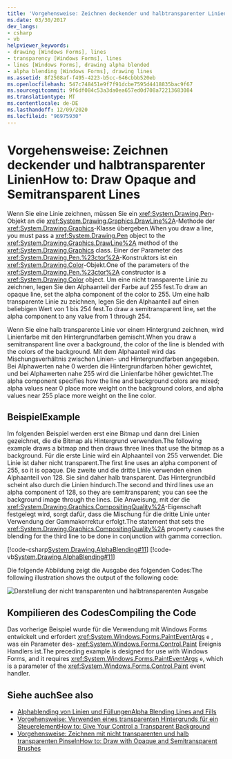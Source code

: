 ```yaml
---
title: 'Vorgehensweise: Zeichnen deckender und halbtransparenter Linien'
ms.date: 03/30/2017
dev_langs:
- csharp
- vb
helpviewer_keywords:
- drawing [Windows Forms], lines
- transparency [Windows Forms], lines
- lines [Windows Forms], drawing alpha blended
- alpha blending [Windows Forms], drawing lines
ms.assetid: 8f2508af-f495-4223-b5cc-646cbbb520eb
ms.openlocfilehash: 547c748451e9f7f91dcbe7595d4418835bac9f67
ms.sourcegitcommit: 9f6df084c53a3da0ea657ed0d708a72213683084
ms.translationtype: MT
ms.contentlocale: de-DE
ms.lasthandoff: 12/09/2020
ms.locfileid: "96975930"
---
```

# <a name="how-to-draw-opaque-and-semitransparent-lines"></a><span data-ttu-id="f799c-102">Vorgehensweise: Zeichnen deckender und halbtransparenter Linien</span><span class="sxs-lookup"><span data-stu-id="f799c-102">How to: Draw Opaque and Semitransparent Lines</span></span>
<span data-ttu-id="f799c-103">Wenn Sie eine Linie zeichnen, müssen Sie ein <xref:System.Drawing.Pen>-Objekt an die <xref:System.Drawing.Graphics.DrawLine%2A>-Methode der <xref:System.Drawing.Graphics>-Klasse übergeben.</span><span class="sxs-lookup"><span data-stu-id="f799c-103">When you draw a line, you must pass a <xref:System.Drawing.Pen> object to the <xref:System.Drawing.Graphics.DrawLine%2A> method of the <xref:System.Drawing.Graphics> class.</span></span> <span data-ttu-id="f799c-104">Einer der Parameter des <xref:System.Drawing.Pen.%23ctor%2A>-Konstruktors ist ein <xref:System.Drawing.Color>-Objekt.</span><span class="sxs-lookup"><span data-stu-id="f799c-104">One of the parameters of the <xref:System.Drawing.Pen.%23ctor%2A> constructor is a <xref:System.Drawing.Color> object.</span></span> <span data-ttu-id="f799c-105">Um eine nicht transparente Linie zu zeichnen, legen Sie den Alphaanteil der Farbe auf 255 fest.</span><span class="sxs-lookup"><span data-stu-id="f799c-105">To draw an opaque line, set the alpha component of the color to 255.</span></span> <span data-ttu-id="f799c-106">Um eine halb transparente Linie zu zeichnen, legen Sie den Alphaanteil auf einen beliebigen Wert von 1 bis 254 fest.</span><span class="sxs-lookup"><span data-stu-id="f799c-106">To draw a semitransparent line, set the alpha component to any value from 1 through 254.</span></span>  
  
 <span data-ttu-id="f799c-107">Wenn Sie eine halb transparente Linie vor einem Hintergrund zeichnen, wird Linienfarbe mit den Hintergrundfarben gemischt.</span><span class="sxs-lookup"><span data-stu-id="f799c-107">When you draw a semitransparent line over a background, the color of the line is blended with the colors of the background.</span></span> <span data-ttu-id="f799c-108">Mit dem Alphaanteil wird das Mischungsverhältnis zwischen Linien- und Hintergrundfarben angegeben. Bei Alphawerten nahe 0 werden die Hintergrundfarben höher gewichtet, und bei Alphawerten nahe 255 wird die Linienfarbe höher gewichtet.</span><span class="sxs-lookup"><span data-stu-id="f799c-108">The alpha component specifies how the line and background colors are mixed; alpha values near 0 place more weight on the background colors, and alpha values near 255 place more weight on the line color.</span></span>  
  
## <a name="example"></a><span data-ttu-id="f799c-109">Beispiel</span><span class="sxs-lookup"><span data-stu-id="f799c-109">Example</span></span>  
 <span data-ttu-id="f799c-110">Im folgenden Beispiel werden erst eine Bitmap und dann drei Linien gezeichnet, die die Bitmap als Hintergrund verwenden.</span><span class="sxs-lookup"><span data-stu-id="f799c-110">The following example draws a bitmap and then draws three lines that use the bitmap as a background.</span></span> <span data-ttu-id="f799c-111">Für die erste Linie wird ein Alphaanteil von 255 verwendet. Die Linie ist daher nicht transparent.</span><span class="sxs-lookup"><span data-stu-id="f799c-111">The first line uses an alpha component of 255, so it is opaque.</span></span> <span data-ttu-id="f799c-112">Die zweite und die dritte Linie verwenden einen Alphaanteil von 128. Sie sind daher halb transparent. Das Hintergrundbild scheint also durch die Linien hindurch.</span><span class="sxs-lookup"><span data-stu-id="f799c-112">The second and third lines use an alpha component of 128, so they are semitransparent; you can see the background image through the lines.</span></span> <span data-ttu-id="f799c-113">Die Anweisung, mit der die <xref:System.Drawing.Graphics.CompositingQuality%2A>-Eigenschaft festgelegt wird, sorgt dafür, dass die Mischung für die dritte Linie unter Verwendung der Gammakorrektur erfolgt.</span><span class="sxs-lookup"><span data-stu-id="f799c-113">The statement that sets the <xref:System.Drawing.Graphics.CompositingQuality%2A> property causes the blending for the third line to be done in conjunction with gamma correction.</span></span>  
  
 [!code-csharp[System.Drawing.AlphaBlending#11](~/samples/snippets/csharp/VS_Snippets_Winforms/System.Drawing.AlphaBlending/CS/Class1.cs#11)]
 [!code-vb[System.Drawing.AlphaBlending#11](~/samples/snippets/visualbasic/VS_Snippets_Winforms/System.Drawing.AlphaBlending/VB/Class1.vb#11)]  
  
 <span data-ttu-id="f799c-114">Die folgende Abbildung zeigt die Ausgabe des folgenden Codes:</span><span class="sxs-lookup"><span data-stu-id="f799c-114">The following illustration shows the output of the following code:</span></span>  
  
 ![Darstellung der nicht transparenten und halbtransparenten Ausgabe](./media/how-to-draw-opaque-and-semitransparent-lines/opaque-semitransparent-lines.png)  

## <a name="compiling-the-code"></a><span data-ttu-id="f799c-116">Kompilieren des Codes</span><span class="sxs-lookup"><span data-stu-id="f799c-116">Compiling the Code</span></span>  
 <span data-ttu-id="f799c-117">Das vorherige Beispiel wurde für die Verwendung mit Windows Forms entwickelt und erfordert <xref:System.Windows.Forms.PaintEventArgs> `e` , was ein Parameter des- <xref:System.Windows.Forms.Control.Paint> Ereignis Handlers ist.</span><span class="sxs-lookup"><span data-stu-id="f799c-117">The preceding example is designed for use with Windows Forms, and it requires <xref:System.Windows.Forms.PaintEventArgs> `e`, which is a parameter of the <xref:System.Windows.Forms.Control.Paint> event handler.</span></span>  
  
## <a name="see-also"></a><span data-ttu-id="f799c-118">Siehe auch</span><span class="sxs-lookup"><span data-stu-id="f799c-118">See also</span></span>

- [<span data-ttu-id="f799c-119">Alphablending von Linien und Füllungen</span><span class="sxs-lookup"><span data-stu-id="f799c-119">Alpha Blending Lines and Fills</span></span>](alpha-blending-lines-and-fills.md)
- [<span data-ttu-id="f799c-120">Vorgehensweise: Verwenden eines transparenten Hintergrunds für ein Steuerelement</span><span class="sxs-lookup"><span data-stu-id="f799c-120">How to: Give Your Control a Transparent Background</span></span>](../controls/how-to-give-your-control-a-transparent-background.md)
- [<span data-ttu-id="f799c-121">Vorgehensweise: Zeichnen mit nicht transparenten und halb transparenten Pinseln</span><span class="sxs-lookup"><span data-stu-id="f799c-121">How to: Draw with Opaque and Semitransparent Brushes</span></span>](how-to-draw-with-opaque-and-semitransparent-brushes.md)
